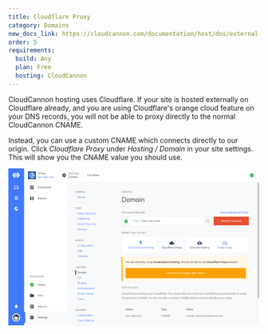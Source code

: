 ```yaml
---
title: Cloudflare Proxy
category: Domains
new_docs_link: https://cloudcannon.com/documentation/host/dns/external-dns/#cloudflare-proxy
order: 5
requirements:
  build: Any
  plan: Free
  hosting: CloudCannon
---
```

CloudCannon hosting uses Cloudflare. If your site is hosted externally on Cloudflare already, and you are using Cloudflare's orange cloud feature on your DNS records, you will not be able to proxy directly to the normal CloudCannon CNAME.

Instead, you can use a custom CNAME which connects directly to our origin. Click *Cloudflare Proxy* under *Hosting / Domain* in your site settings. This will show you the CNAME value you should use.

![Site Settings / Cloudflare proxy section](/images/hosting/domains/cloudflare-proxy.png)